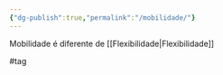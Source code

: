 ```yaml
---
{"dg-publish":true,"permalink":"/mobilidade/"}
---
```


Mobilidade é diferente de [[Flexibilidade\|Flexibilidade]]

#tag